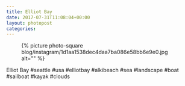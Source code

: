 ```yaml
---
title: Elliot Bay
date: 2017-07-31T11:08:04+00:00
layout: photopost
categories:
---
```


<figure class="photo photo--square">
  {% picture photo-square blog/instagram/1d1aa1538dec4daa7ba086e58bb6e9e0.jpg alt="" %}
</figure>

Elliot Bay
#seattle #usa #elliotbay #alkibeach #sea #landscape #boat #sailboat #kayak #clouds

